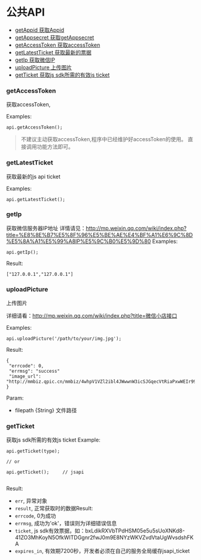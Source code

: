 # 公共API


- [getAppid 获取Appid](#)
- [getAppsecret 获取getAppsecret](#)
- [getAccessToken 获取accessToken](#getAccessToken)
- [getLatestTicket 获取最新的票据](#getLatestTicket)
- [getIp 获取微信IP](#getIp)
- [uploadPicture 上传图片](#uploadPicture)
- [getTicket 获取js sdk所需的有效js ticket](#getTicket)


### getAccessToken
获取accessToken,

Examples:
```
api.getAccessToken();
```
> 不建议主动获取accessToken,程序中已经维护好accessToken的使用。
> 直接调用功能方法即可。

### getLatestTicket

获取最新的js api ticket

Examples:
```
api.getLatestTicket();
```

### getIp
获取微信服务器IP地址
详情请见：<http://mp.weixin.qq.com/wiki/index.php?title=%E8%8E%B7%E5%8F%96%E5%BE%AE%E4%BF%A1%E6%9C%8D%E5%8A%A1%E5%99%A8IP%E5%9C%B0%E5%9D%80>
Examples:
```
api.getIp();
```
Result:
```
["127.0.0.1","127.0.0.1"]
```

### uploadPicture
上传图片

详细请看：<http://mp.weixin.qq.com/wiki/index.php?title=微信小店接口>

Examples:
```
api.uploadPicture('/path/to/your/img.jpg');
```

Result:
```
{
 "errcode": 0,
 "errmsg": "success"
 "image_url": "http://mmbiz.qpic.cn/mmbiz/4whpV1VZl2ibl4JWwwnW3icSJGqecVtRiaPxwWEIr99eYYL6AAAp1YBo12CpQTXFH6InyQWXITLvU4CU7kic4PcoXA/0"
}
```
Param: 
- filepath {String} 文件路径


### getTicket
获取js sdk所需的有效js ticket
Example:
```
api.getTicket(type);

// or

api.getTicket();     // jsapi


```
Result: 
- `err`, 异常对象
- `result`, 正常获取时的数据Result:
- `errcode`, 0为成功
- `errmsg`, 成功为'ok'，错误则为详细错误信息
- `ticket`, js sdk有效票据，如：bxLdikRXVbTPdHSM05e5u5sUoXNKd8-41ZO3MhKoyN5OfkWITDGgnr2fwJ0m9E8NYzWKVZvdVtaUgWvsdshFKA
- `expires_in`, 有效期7200秒，开发者必须在自己的服务全局缓存jsapi_ticket